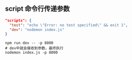 ## script 命令行传递参数

``` json
"scripts": {
  "test": "echo \"Error: no test specified\" && exit 1",
  "dev": "nodemon index.js"
}

```

``` shell
npm run dev -- -p 8000
# dev中就会接收到参数，最终执行
nodemon index.js -p 8000
```

